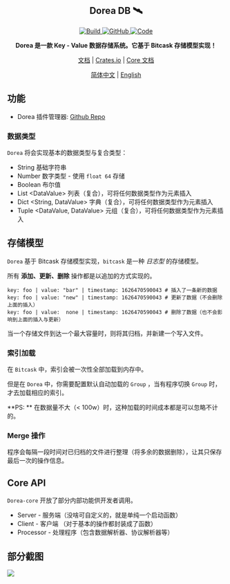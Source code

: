 <p align="center">
	<h2 align="center">Dorea DB 🛰</h2>
	<p align="center">
    <a href="https://github.com/mrxiaozhuox/Dorea/actions">
    	<img alt="Build" src="https://img.shields.io/github/workflow/status/mrxiaozhuox/Dorea/Rust?style=for-the-badge" />
    </a>
    <a href="https://github.com/mrxiaozhuox/Dorea/blob/master/LICENSE">
      <img alt="GitHub" src="https://img.shields.io/github/license/mrxiaozhuox/Dorea?style=for-the-badge">
    </a>
    <a href="https://github.com/mrxiaozhuox/Dorea/blob/master/LICENSE">
			<img alt="Code" src="https://img.shields.io/github/languages/code-size/mrxiaozhuox/Dorea?style=for-the-badge">
    </a>
	</p>
	<p align="center">
    <strong>Dorea 是一款 Key - Value 数据存储系统。它基于 Bitcask 存储模型实现！</strong>
	</p>
	<p align="center">
    <a href="http://dorea.mrxzx.info/">文档</a> | 
    <a href="https://crates.io/crates/dorea">Crates.io</a> | 
    <a href="https://docs.rs/dorea/">Core 文档</a>
	</p>
	<p align="center">
    <a href="https://github.com/mrxiaozhuox/dorea/blob/master/README.CN.md">简体中文</a> | 
    <a href="https://github.com/mrxiaozhuox/dorea/blob/master/README.md">English</a>
	</p>
</p>



## 功能

- Dorea 插件管理器: [Github Repo](https://github.com/doreadb/dorea-plugin-loader)

### 数据类型

`Dorea` 将会实现基本的数据类型与复合类型：

- String 基础字符串
- Number 数字类型 - 使用 `float 64` 存储
- Boolean 布尔值
- List \<DataValue> 列表（复合），可将任何数据类型作为元素插入
- Dict \<String, DataValue> 字典（复合），可将任何数据类型作为元素插入
- Tuple \<DataValue, DataValue> 元组（复合），可将任何数据类型作为元素插入



## 存储模型

`Dorea` 基于 Bitcask 存储模型实现，`bitcask` 是一种 *日志型* 的存储模型。

所有 **添加、更新、删除** 操作都是以追加的方式实现的。

```
key: foo | value: "bar" | timestamp: 1626470590043 # 插入了一条新的数据
key: foo | value: "new" | timestamp: 1626470590043 # 更新了数据（不会删除上面的插入）
key: foo | value:  none | timestamp: 1626470590043 # 删除了数据（也不会影响到上面的插入与更新）
```

当一个存储文件到达一个最大容量时，则将其归档，并新建一个写入文件。

### 索引加载

在 `Bitcask` 中，索引会被一次性全部加载到内存中。

但是在 `Dorea` 中，你需要配置默认自动加载的 `Group` ，当有程序切换 `Group` 时，才去加载相应的索引。

**PS: ** 在数据量不大（< 100w）时，这种加载的时间成本都是可以忽略不计的。 

### Merge 操作

程序会每隔一段时间对已归档的文件进行整理（将多余的数据删除），让其只保存最后一次的操作信息。



## Core API

`Dorea-core` 开放了部分内部功能供开发者调用。

- Server - 服务端（没啥可自定义的，就是单纯一个启动函数）
- Client - 客户端 （对于基本的操作都封装成了函数）
- Processor - 处理程序（包含数据解析器、协议解析器等）

## 部分截图

![](https://upc.cloud.wwsg18.com/uploads%2F2021%2F08%2F26%2F1_5PJTELnd_%E6%B7%B1%E5%BA%A6%E6%88%AA%E5%9B%BE_20210826191636.png)